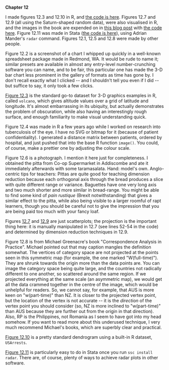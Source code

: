 **Chapter 12**

I made figures 12.3 and 12.10 in R, and [the code is here](Ch12.R). Figures 12.7 and 12.9 (all using the Saturn-shaped random data), were also visualised in R, and the images in the book are expended on in [this blog post](https://robertgrantstats.wordpress.com/2018/07/30/data-visualization-with-statistical-reasoning-many-variables/) with [the code here](12-saturn-tsne.R). Figure 12.11 was made in Stata ([the code is here](Ch12-radar.do)), using Adrian Mander's `radar` command. Figures 12.1, 12.5 and 12.8 were made by other people.

Figure 12.2 is a screenshot of a chart I whipped up quickly in a well-known spreadsheet package made in Redmond, WA. It would be rude to name it; similar presets are available in almost any entry-level number-crunching software you can name, and to be fair, this particular one has made the 3-D bar chart less prominent in the gallery of formats as time has gone by. I don't recall exactly what I clicked -- and I shouldn't tell you even if I did -- but suffice to say, it only took a few clicks.

[Figure 12.3](12-volcano.svg) is the standard go-to dataset for 3-D graphics examples in R, called `volcano`, which gives altitude values over a grid of latitude and longitude. It's almost embarrassing in its ubiquity, but actually demonstrates the problem of obscuration, while also having an interestingly rough surface, and enough familiarity to make visual understanding quick.

Figure 12.4 was made in R a few years ago while I worked on research into tuberculosis of the eye. I have no SVG or bitmap for it (because of patient confidentiality). I generated a distance matrix between patients, ordered by hospital, and just pushed that into the base R function `image()`. You could, of course, make a prettier one by adjusting the colour scale.

Figure 12.6 is a photograph. I mention it here just for completeness. I obtained the pitta from Co-op Supermarket in Addiscombe and ate it immediately afterwards with some taramasalata. Hand: model's own. Anglo-centric tips for teachers: Pittas are quite good for teaching dimension reduction because each orthogonal axis through the bread produces a slice with quite different range or variance. Baguettes have one very long axis and two much shorter and more similar in bread-range. You might be able to find some kind of *pain rustique* (Brexit notwithstanding) that gives a similar effect to the pitta, while also being visible to a larger roomful of rapt learners, though you should be careful not to give the impression that you are being paid too much with your fancy loaf.

Figures [12.7](12-saturn1.svg) and [12.9](12-saturn2.svg) are just scatterplots; the projection is the important thing here: it is manually manipulated in 12.7 (see lines 52-54 in the code) and determined by dimension reduction techniques in 12.9.

Figure 12.8 is from Michael Greenacre's book "Correspondence Analysis in Practice". Michael pointed out that may caption mangles the definition somewhat. The vertices of category space are not projected at the points seen in this symmetric map (for example, the one marked "W(full-time)"). They are shrunk towards the origin more than the data points are. You can image the category space being quite large, and the countries not radically different to one another, so scattered around the same region. If we projected everything at the same scale (an asymmetric map), we would get all the data crammed together in the centre of the image, which would be unhelpful for readers. So, we cannot say, for example, that AUS is more keen on "w(part-time)" than NZ. It is closer to the projected vertex point, but the location of the vertex is not accurate -- it is the *direction* of the vertex point you should consider (so, NZ is more inclined to "w(part-time)" than AUS because they are further out from the origin in that direction). Also, RP is the Philippines, not Romania as I seem to have got into my head somehow. If you want to read more about this underused technique, I very much recommend Michael's books, which are superbly clear and practical.

[Figure 12.10](12-dendrogram.svg) is a pretty standard dendrogram using a built-in R dataset, `USArrests`.

[Figure 12.11](12-radar.svg) is particularly easy to do in Stata once you run `ssc install radar`. There are, of course, plenty of ways to achieve radar plots in other software.
